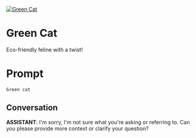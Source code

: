 
[![Green Cat](https://flow-prompt-covers.s3.us-west-1.amazonaws.com/icon/minimalist/mini_4.png)]()
# Green Cat 
Eco-friendly feline with a twist!

# Prompt

```
Green cat
```

## Conversation

**ASSISTANT**: I'm sorry, I'm not sure what you're asking or referring to. Can you please provide more context or clarify your question?


